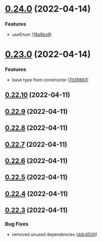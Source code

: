 # [0.24.0](https://github.com/GiovanniCardamone/class-schema/compare/v0.23.0...v0.24.0) (2022-04-14)


### Features

* useEnum ([19a6ba9](https://github.com/GiovanniCardamone/class-schema/commit/19a6ba9ae1d8c644902f9f25a5387809040e85ac))



# [0.23.0](https://github.com/GiovanniCardamone/class-schema/compare/v0.22.10...v0.23.0) (2022-04-14)


### Features

* base type from constructor ([7d39863](https://github.com/GiovanniCardamone/class-schema/commit/7d39863cbc081ffd427626783529dbf9f8f27823))



## [0.22.10](https://github.com/GiovanniCardamone/class-schema/compare/v0.22.9...v0.22.10) (2022-04-11)



## [0.22.9](https://github.com/GiovanniCardamone/class-schema/compare/v0.22.8...v0.22.9) (2022-04-11)



## [0.22.8](https://github.com/GiovanniCardamone/class-schema/compare/v0.22.7...v0.22.8) (2022-04-11)



## [0.22.7](https://github.com/GiovanniCardamone/class-schema/compare/v0.22.6...v0.22.7) (2022-04-11)



## [0.22.6](https://github.com/GiovanniCardamone/class-schema/compare/v0.22.5...v0.22.6) (2022-04-11)



## [0.22.5](https://github.com/GiovanniCardamone/class-schema/compare/v0.22.4...v0.22.5) (2022-04-11)



## [0.22.4](https://github.com/GiovanniCardamone/class-schema/compare/v0.22.3...v0.22.4) (2022-04-11)



## [0.22.3](https://github.com/GiovanniCardamone/class-schema/compare/v0.22.2...v0.22.3) (2022-04-11)


### Bug Fixes

* removed unused dependencies ([ddc4509](https://github.com/GiovanniCardamone/class-schema/commit/ddc4509af6145184928f004980a5ab3b73643308))




